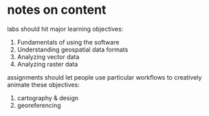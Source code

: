 # notes on content

labs should hit major learning objectives:
1. Fundamentals of using the software
2. Understanding geospatial data formats
3. Analyzing vector data
4. Analyzing raster data

assignments should let people use particular workflows to creatively animate these objectives:
1. cartography & design
2. georeferencing

